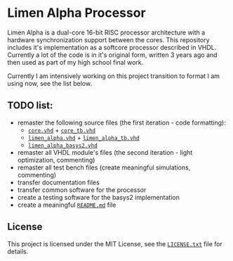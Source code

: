 # Limen Alpha Processor

Limen Alpha is a dual-core 16-bit RISC processor architecture with a hardware synchronization support between the cores. This repository includes it's implementation as a softcore processor described in VHDL. Currently a lot of the code is in it's original form, written 3 years ago and then used as part of my high school final work.

Currently I am intensively working on this project transition to format I am using now, see the list below.

## TODO list:
* remaster the following source files (the first iteration - code formatting):
  * [`core.vhd`](src/core.vhd) + [`core_tb.vhd`](sim/core_tb.vhd)
  * [`limen_alpha.vhd`](src/limen_alpha.vhd) + [`limen_alpha_tb.vhd`](sim/limen_alpha_tb.vhd)
  * [`limen_alpha_basys2.vhd`](impl/basys2/src/limen_alpha_basys2.vhd)
* remaster all VHDL module's files (the second iteration - light optimization, commenting)
* remaster all test bench files (create meaningful simulations, commenting)
* transfer documentation files
* transfer common software for the processor
* create a testing software for the basys2 implementation
* create a meaningful [`README.md`](README.md) file

## License

This project is licensed under the MIT License, see the [`LICENSE.txt`](LICENSE.txt) file for details.
